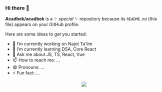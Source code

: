 ### Hi there 👋

**Acadbek/acadbek** is a ✨ _special_ ✨ repository because its `README.md` (this file) appears on your GitHub profile.

Here are some ideas to get you started:

- 🔭 I’m currently working on Najot Ta'lim
- 🌱 I’m currently learning DSA, Core React
- 💬 Ask me about JS, TS, React, Vue
- 📫 How to reach me: ...
- 😄 Pronouns: ...
- ⚡ Fun fact: ...



<p align="center">
    <a href="https://hits.sh/github.com/acadbek/">
        <img src="https://hits.sh/github.com/acadbek.svg?view=today-total&label=Asad's%20Viewers%20(today%20%2F%20total)&extraCount=1000&color=000000&labelColor=000000&logo=vercel">
  </a>
</p>
